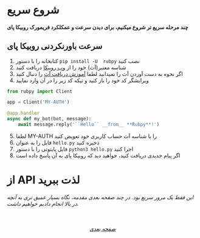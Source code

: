 # شروع سریع
#### چند مرحله سریع تر شروع میکنیم، برای دیدن سرعت و عمکلکرد فریمورک روبیکا پای


## سرعت باورنکردنی روبیکا پای

1. کتابخانه را با دستور ```pip install -U  rubpy``` نصب کنید
2. شناسه معتبر(آث) خود را از [وب روبیکا](https://web.rubika.ir/ "وب روبیکا") دریافت کنید
3. اگر نحوه به دست آوردن آث را نمیدانید لطفا [آموزش دریافت آث](link) را دنبال کنید 
4. ویرایشگر کد خود را باز کنید و تیکه کد زیر را در آن وارد نمایید
```python
from rubpy import Client

app = Client('MY-AUTH')

@app.handler
async def my_bot(bot, message):
    await message.reply('``Hello`` __from__ **Rubpy**!')
```
5. لطفا MY-AUTH را با شناسه آث حساب کاربری خود تعویض کنید
6. فایل را به عنوان ```hello.py``` ذخیره کنید
7. فایل پایتونی را با دستور ```python3 hello.py``` اجرا کنید
8. اگر پیام جدیدی دریافت کنید، خواهید دید که روبیکا پای به آن پاسخ داده است

# از API لذت ببرید
###### این فقط یک مرور سریع بود. در چند صفحه بعدی مقدمه، نگاه بسیار عمیق تری به آنچه در بالا انجام دادیم خواهیم داشت.

<p align="center">
    </a>
    <br>
    <a href="[https://github.com/shayanheidari01/rubika](https://github.com/shayanheidari01/rubika/blob/master/docs/Install-Guide.md)">
        صفحه بعدی
    </a>
    <br>
</p>
